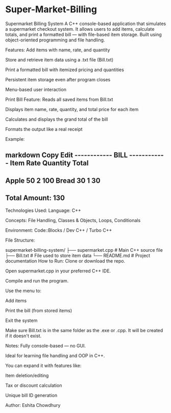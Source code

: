 # Super-Market-Billing
Supermarket Billing System
A C++ console-based application that simulates a supermarket checkout system. It allows users to add items, calculate totals, and print a formatted bill — with file-based item storage. Built using object-oriented programming and file handling.

Features:
Add items with name, rate, and quantity

Store and retrieve item data using a .txt file (Bill.txt)

Print a formatted bill with itemized pricing and quantities

Persistent item storage even after program closes

Menu-based user interaction

Print Bill Feature:
Reads all saved items from Bill.txt

Displays item name, rate, quantity, and total price for each item

Calculates and displays the grand total of the bill

Formats the output like a real receipt

Example:

markdown
Copy
Edit
------------ BILL ------------
Item        Rate    Quantity    Total
-------------------------------------
Apple        50         2        100
Bread        30         1         30
-------------------------------------
Total Amount: 130
-------------------------------
Technologies Used:
Language: C++

Concepts: File Handling, Classes & Objects, Loops, Conditionals

Environment: Code::Blocks / Dev C++ / Turbo C++

File Structure:

supermarket-billing-system/
├── supermarket.cpp       # Main C++ source file
├── Bill.txt              # File used to store item data
└── README.md             # Project documentation
How to Run:
Clone or download the repo.

Open supermarket.cpp in your preferred C++ IDE.

Compile and run the program.

Use the menu to:

Add items

Print the bill (from stored items)

Exit the system

Make sure Bill.txt is in the same folder as the .exe or .cpp. It will be created if it doesn't exist.

Notes:
Fully console-based — no GUI.

Ideal for learning file handling and OOP in C++.

You can expand it with features like:

Item deletion/editing

Tax or discount calculation

Unique bill ID generation

Author:
Eshita Chowdhury
